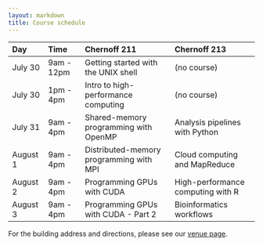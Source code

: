 ```yaml
---
layout: markdown
title: Course schedule
---
```


Day      | Time       | Chernoff 211                              | Chernoff 213
|:------ |:---------- |:----------------------------------------  |:------
July 30  | 9am - 12pm | Getting started with the UNIX shell       | (no course)
July 30  | 1pm - 4pm  | Intro to high-performance computing       | (no course)
July 31  | 9am - 4pm  | Shared-memory programming with OpenMP     | Analysis pipelines with Python
August 1 | 9am - 4pm  | Distributed-memory programming with MPI   | Cloud computing and MapReduce
August 2 | 9am - 4pm  | Programming GPUs with CUDA                | High-performance computing with R
August 3 | 9am - 4pm  | Programming GPUs with CUDA - Part 2       | Bioinformatics workflows

For the building address and directions, please see our [venue page]({{site.baseurl}}/venue.html).
